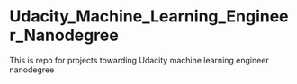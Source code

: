 # Udacity_Machine_Learning_Engineer_Nanodegree
This is repo for projects towarding Udacity machine learning engineer nanodegree 
